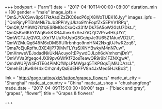 +++
bodypart = ["arm"]
date = "2017-04-10T14:00:00+08:00"
duration_min = 180
gender = "male"
image_ipfs = "QmSJYAXSwv8pS17ktAadiZzZKC6ecP6pjX8WxTUEK16Jyy"
images_ipfs = [  "QmRjnyPTDhMNk7bJb3PPiVyjUkzo9YnFopfZx5EPVV1RPq",
  "QmQKjMY9WQ7G1zESRMGcCkxQx331MDk75A5oW2GzU7DktJ",
  "QmQsKo6KhYfWqKv5KXB4JbexSxAeJZiQZjCVPrwtHkjUYi",
  "QmWCTJJzQVCLkXn7MUu7oUybQ8GqhpJe3U65Z1AtuxVD2U",
  "QmWZMuQg645M6xDMS9URrbnhqo9nnHN42NxgjUJfwR2zq6",
  "Qma7oEjuRpfhu3XE4ijP79iMvFLYtsSiXNYBwkyM4nN7uw",
  "QmXmweVEJodadNkUkNAcuyo1tEPywdDJLph6dVmhxmjDnY",
  "QmVVVa3fgeqo4JX99pvGWfKf72osTeawQR9r9b1FZNXgwA",
  "QmdWUPjW4FdTE64PiMQfWpLPMWgaq5TKPGqsTjMiUDAzcL",
  "QmehEtLKw8rH4xiCrhzn4yQsEdEHFFV8n4JxMed5HJkBc3",
]

link = "http://gogo.tattoo/xizi/tattoo/grapes_flowers"
made_at_city = "Shanghai"
made_at_country = "China"
made_at_shop = "chushangfeng"
made_date = "2017-04-09T15:00:00+08:00"
tags = ["black and gray", "grapes", "flower"]
title = "Grapes & flowers"

+++
